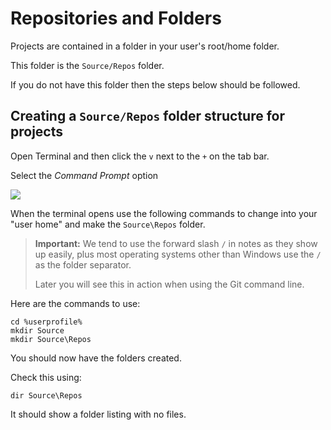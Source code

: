 # Repositories and Folders

Projects are contained in a folder in your user's root/home folder.

This folder is the `Source/Repos` folder.

If you do not have this folder then the steps below should be followed.

## Creating a `Source/Repos` folder structure for projects

Open Terminal and then click the `v` next to the `+` on the tab bar.

Select the *Command Prompt* option

![](pasted-image-20240216105215.png)

When the terminal opens use the following commands to change into your "user home" and make the `Source\Repos` folder.

> **Important:** We tend to use the forward slash `/` in notes as they show up easily, plus most operating systems other than Windows use the `/` as the folder separator. 
> 
> Later you will see this in action when using the Git command line.

Here are the commands to use:
```shell
cd %userprofile%
mkdir Source 
mkdir Source\Repos
```
You should now have the folders created.

Check this using:
```shell
dir Source\Repos
```
It should show a folder listing with no files.
